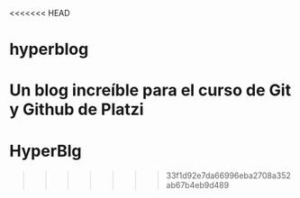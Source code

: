 <<<<<<< HEAD
# hyperblog
Un blog increíble para el curso de Git y Github de Platzi
=======
# HyperBlg
>>>>>>> 33f1d92e7da66996eba2708a352ab67b4eb9d489
